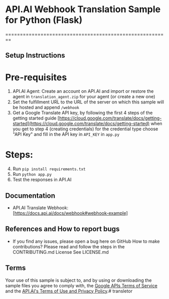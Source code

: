 # API.AI Webhook Translation Sample for Python (Flask)
========================================================
## Setup Instructions
# Pre-requisites
 1. API.AI Agent: Create an account on API.AI and import or restore the agent in <code>translation_agent.zip</code> for your agent (or create a new one)
 2. Set the fulfillment URL to the URL of the server on which this sample will be hosted and append <code>/webhook</code> 
 3. Get a Google Translate API key, by following the first 4 steps of the getting started guide [https://cloud.google.com/translate/docs/getting-started](https://cloud.google.com/translate/docs/getting-started) when you get to step 4 (creating credentials) for the credential type choose "API Key" and fill in the API key in <code>API_KEY</code> in <code>app.py</code>
# Steps:
 4. Run <code>pip install requirements.txt</code>
 5. Run <code>python app.py</code>
 6. Test the responses in API.AI
## Documentation
* API.AI Translate Webhook: [https://docs.api.ai/docs/webhook#webhook-example]
## References and How to report bugs
* If you find any issues, please open a bug here on GitHub
How to make contributions?
Please read and follow the steps in the CONTRIBUTING.md
License
See LICENSE.md
## Terms
Your use of this sample is subject to, and by using or downloading the sample files you agree to comply with, the [Google APIs Terms of Service](https://developers.google.com/terms/) and the [API.AI's Terms of Use and Privacy Policy](https://api.ai/terms/).# transletor
